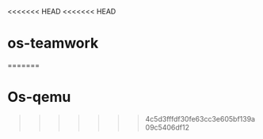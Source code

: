 <<<<<<< HEAD
<<<<<<< HEAD
# os-teamwork

=======
# Os-qemu
>>>>>>> 4c5d3fffdf30fe63cc3e605bf139a09c5406df12
